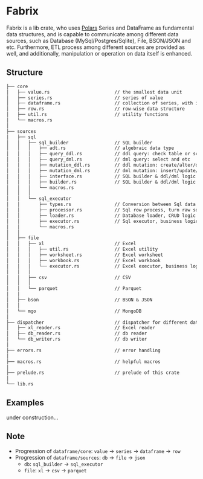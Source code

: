# Fabrix

Fabrix is a lib crate, who uses [Polars](https://github.com/pola-rs/polars) Series and DataFrame as fundamental data structures, and is capable to communicate among different data sources, such as Database (MySql/Postgres/Sqlite), File, BSON/JSON and etc. Furthermore, ETL process among different sources are provided as well, and additionally, manipulation or operation on data itself is enhanced.

## Structure

```txt
├── core
│   ├── value.rs                        // the smallest data unit
│   ├── series.rs                       // series of value
│   ├── dataframe.rs                    // collection of series, with index series
│   ├── row.rs                          // row-wise data structure
│   ├── util.rs                         // utility functions
│   └── macros.rs
│
├── sources
│   ├── sql
│   │   ├── sql_builder                 // SQL builder
│   │   │   ├── adt.rs                  // algebraic data type
│   │   │   ├── query_ddl.rs            // ddl query: check table or schema
│   │   │   ├── query_dml.rs            // dml query: select and etc
│   │   │   ├── mutation_ddl.rs         // ddl mutation: create/alter/drop table
│   │   │   ├── mutation_dml.rs         // dml mutation: insert/update/delete data
│   │   │   ├── interface.rs            // SQL builder & ddl/dml logic interface
│   │   │   ├── builder.rs              // SQL builder & ddl/dml logic implement
│   │   │   └── macros.rs
│   │   │
│   │   └── sql_executor
│   │       ├── types.rs                // Conversion between Sql data type and Fabrix `Value`
│   │       ├── processor.rs            // Sql row process, turn raw sql row into `Vec<Value>` or `Row`
│   │       ├── loader.rs               // Database loader, CRUD logic implementation
│   │       ├── executor.rs             // Sql executor, business logic implementation
│   │       └── macros.rs
│   │
│   ├── file
│   │   ├── xl                          // Excel
│   │   │   ├── util.rs                 // Excel utility
│   │   │   ├── worksheet.rs            // Excel worksheet
│   │   │   ├── workbook.rs             // Excel workbook
│   │   │   └── executor.rs             // Excel executor, business logic implementation
│   │   │
│   │   ├── csv                         // CSV
│   │   │
│   │   └── parquet                     // Parquet
│   │
│   ├── bson                            // BSON & JSON
│   │
│   └── mgo                             // MongoDB
│
├── dispatcher                          // dispatcher for different data source
│   ├── xl_reader.rs                    // Excel reader
│   ├── db_reader.rs                    // db reader
│   └── db_writer.rs                    // db writer
│
├── errors.rs                           // error handling
│
├── macros.rs                           // helpful macros
│
├── prelude.rs                          // prelude of this crate
│
└── lib.rs
```

## Examples

under construction...

## Note

- Progression of `dataframe/core`: `value` -> `series` -> `dataframe` -> `row`
- Progression of `dataframe/sources`: `db` -> `file` -> `json`
  - `db`: `sql_builder` -> `sql_executor`
  - `file`: `xl` -> `csv` -> `parquet`
